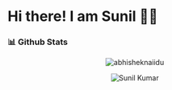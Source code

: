 # Hi there! I am Sunil 🙋‍♂️

### 📊 Github Stats
<p align="center"> <img src="https://github-readme-stats.vercel.app/api?username=abhisheknaiidu&show_icons=true&theme=gotham" alt="abhisheknaiidu" />
  <p align="center"> <img src="https://github-readme-stats.vercel.app/api?username=sunilk9211&show_icons=true&theme=gotham" alt="Sunil Kumar" />
